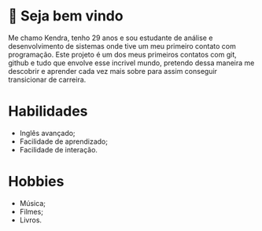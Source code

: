 # 💐 Seja bem vindo 

Me chamo Kendra, tenho 29 anos e sou estudante de análise e desenvolvimento de sistemas onde tive um meu primeiro contato com programação. Este projeto é um dos meus primeiros contatos com git, github e tudo que envolve esse incrivel mundo, pretendo dessa maneira me descobrir e aprender cada vez mais sobre para assim conseguir transicionar de carreira.

# Habilidades

* Inglês avançado;
* Facilidade de aprendizado;
* Facilidade de interação.

# Hobbies
* Música;
* Filmes;
* Livros.